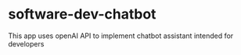 # software-dev-chatbot
This app uses openAI API to implement chatbot assistant intended for developers
